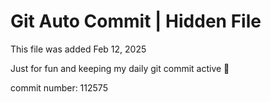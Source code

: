 # Git Auto Commit | Hidden File

This file was added Feb 12, 2025

Just for fun and keeping my daily git commit active 🤪

commit number: 112575
